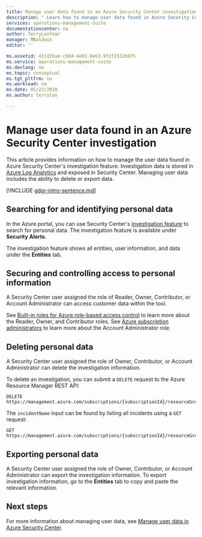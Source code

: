 ```yaml
---
title: Manage user data found in an Azure Security Center investigation | Microsoft Docs
description: " Learn how to manage user data found in Azure Security Center's investigation feature. "
services: operations-management-suite
documentationcenter: na
author: TerryLanfear
manager: MBaldwin
editor: ''

ms.assetid: 411d7bae-c9d4-4e83-be63-9f2f2312b075
ms.service: operations-management-suite
ms.devlang: na
ms.topic: conceptual
ms.tgt_pltfrm: na
ms.workload: na
ms.date: 05/23/2018
ms.author: terrylan

---
```


# Manage user data found in an Azure Security Center investigation
This article provides information on how to manage the user data found in Azure Security Center's investigation feature. Investigation data is stored in [Azure Log Analytics](../log-analytics/log-analytics-overview.md) and exposed in Security Center. Managing user data includes the ability to delete or export data.

[!INCLUDE [gdpr-intro-sentence.md](../../includes/gdpr-intro-sentence.md)]

## Searching for and identifying personal data
In the Azure portal, you can use Security Center's [investigation feature](../security-center/security-center-investigation.md) to search for personal data. The investigation feature is available under **Security Alerts**.

The investigation feature shows all entities, user information, and data under the **Entities** tab.

## Securing and controlling access to personal information
A Security Center user assigned the role of Reader, Owner, Contributor, or Account Administrator can access customer data within the tool.

See [Built-in roles for Azure role-based access control](../role-based-access-control/built-in-roles.md) to learn more about the Reader, Owner, and Contributor roles. See [Azure subscription administrators](../billing/billing-add-change-azure-subscription-administrator.md) to learn more about the Account Administrator role.

## Deleting personal data
A Security Center user assigned the role of Owner, Contributor, or Account Administrator can delete the investigation information.

To delete an investigation, you can submit a `DELETE` request to the Azure Resource Manager REST API:

```HTTP
DELETE
https://management.azure.com/subscriptions/{subscriptionId}/resourceGroups/{resourceGroupName}/providers/Microsoft.OperationalInsights/workspaces/{workspaceName}/features/security/incidents/{incidentName}
```

The `incidentName` input can be found by listing all incidents using a `GET` request:

```HTTP
GET
https://management.azure.com/subscriptions/{subscriptionId}/resourceGroups/{resourceGroupName}/providers/Microsoft.OperationalInsights/workspaces/{workspaceName}/features/security/incidents
```

## Exporting personal data
A Security Center user assigned the role of Owner, Contributor, or Account Administrator can export the investigation information. To export investigation information, go to the **Entities** tab to copy and paste the relevant information.

## Next steps
For more information about managing user data, see [Manage user data in Azure Security Center](security-center-privacy.md).
